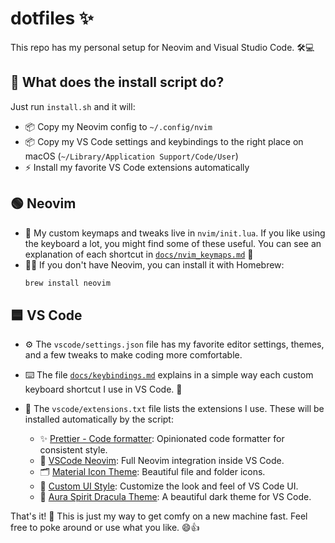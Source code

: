 # dotfiles ✨

This repo has my personal setup for Neovim and Visual Studio Code. 🛠️💻

## 🚀 What does the install script do?

Just run `install.sh` and it will:
- 📦 Copy my Neovim config to `~/.config/nvim`
- 📦 Copy my VS Code settings and keybindings to the right place on macOS (`~/Library/Application Support/Code/User`)
- ⚡ Install my favorite VS Code extensions automatically

## 🟢 Neovim
- 🎹 My custom keymaps and tweaks live in `nvim/init.lua`. If you like using the keyboard a lot, you might find some of these useful. You can see an explanation of each shortcut in [`docs/nvim_keymaps.md`](docs/nvim_keymaps.md) 📝
- 🧑‍💻 If you don't have Neovim, you can install it with Homebrew:
  ```sh
  brew install neovim
  ```

## 🟦 VS Code
- ⚙️ The `vscode/settings.json` file has my favorite editor settings, themes, and a few tweaks to make coding more comfortable.
- ⌨️ The file [`docs/keybindings.md`](docs/keybindings.md) explains in a simple way each custom keyboard shortcut I use in VS Code. 📖
- 🧩 The `vscode/extensions.txt` file lists the extensions I use. These will be installed automatically by the script:

  - ✨ [Prettier - Code formatter](https://marketplace.visualstudio.com/items?itemName=esbenp.prettier-vscode): Opinionated code formatter for consistent style.
  - 📝 [VSCode Neovim](https://marketplace.visualstudio.com/items?itemName=asvetliakov.vscode-neovim): Full Neovim integration inside VS Code.
  - 🗂️ [Material Icon Theme](https://marketplace.visualstudio.com/items?itemName=pkief.material-icon-theme): Beautiful file and folder icons.
  - 🎨 [Custom UI Style](https://marketplace.visualstudio.com/items?itemName=subframe7536.custom-ui-style): Customize the look and feel of VS Code UI.
  - 🌙 [Aura Spirit Dracula Theme](https://marketplace.visualstudio.com/items?itemName=josemurilloc.aura-spirit-dracula): A beautiful dark theme for VS Code.

That's it! 🚀 This is just my way to get comfy on a new machine fast. Feel free to poke around or use what you like. 😄👍

